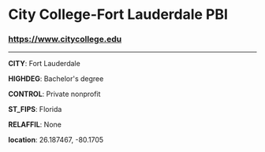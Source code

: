 # City College-Fort Lauderdale PBI
### https://www.citycollege.edu
---
**CITY**: Fort Lauderdale

**HIGHDEG**: Bachelor's degree

**CONTROL**: Private nonprofit

**ST_FIPS**: Florida

**RELAFFIL**: None

**location**: 26.187467, -80.1705